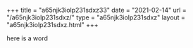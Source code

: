 +++
title = "a65njk3iolp231sdxz33"
date = "2021-02-14"
url = "/a65njk3iolp231sdxz/"
type = "a65njk3iolp231sdxz"
layout = "a65njk3iolp231sdxz.html"
+++

here is a word